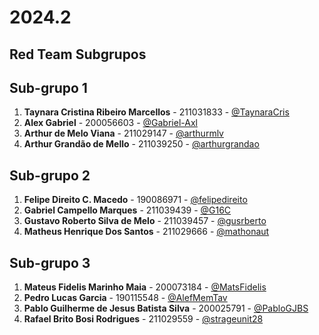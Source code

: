 # 2024.2

## Red Team Subgrupos

## Sub-grupo 1
1. **Taynara Cristina Ribeiro Marcellos** - 211031833 - [@TaynaraCris](https://github.com/TaynaraCris)  
2. **Alex Gabriel** - 200056603 - [@Gabriel-Axl](https://github.com/Gabriel-Axl)  
3. **Arthur de Melo Viana** - 211029147 - [@arthurmlv](https://github.com/arthurmlv)  
4. **Arthur Grandão de Mello** - 211039250 - [@arthurgrandao](https://github.com/arthurgrandao)  

## Sub-grupo 2
1. **Felipe Direito C. Macedo** - 190086971 - [@felipedireito](https://github.com/felipedireito)  
2. **Gabriel Campello Marques** - 211039439 - [@G16C](https://github.com/G16C)  
3. **Gustavo Roberto Silva de Melo** - 211039457 - [@gusrberto](https://github.com/gusrberto)  
4. **Matheus Henrique Dos Santos** - 211029666 - [@mathonaut](https://github.com/mathonaut)  

## Sub-grupo 3
1. **Mateus Fidelis Marinho Maia** - 200073184 - [@MatsFidelis](https://github.com/MatsFidelis)  
2. **Pedro Lucas Garcia** - 190115548 - [@AlefMemTav](https://github.com/AlefMemTav)  
3. **Pablo Guilherme de Jesus Batista Silva** - 200025791 - [@PabloGJBS](https://github.com/PabloGJBS)  
4. **Rafael Brito Bosi Rodrigues** - 211029559 - [@strageunit28](https://github.com/strangeunit28)  


